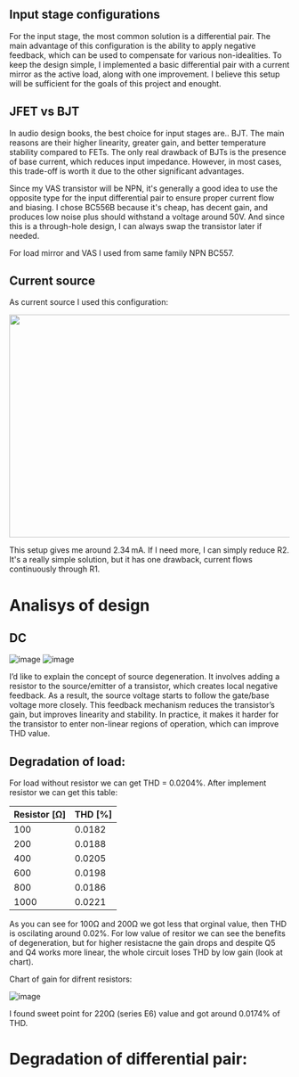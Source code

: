 ## Input stage configurations

For the input stage, the most common solution is a differential pair. The main advantage of this configuration is the ability to apply negative feedback, which can be used to compensate for various non-idealities. To keep the design simple, I implemented a basic differential pair with a current mirror as the active load, along with one improvement. I believe this setup will be sufficient for the goals of this project and enought.

## JFET vs BJT

In audio design books, the best choice for input stages are.. BJT. The main reasons are their higher linearity, greater gain, and better temperature stability compared to FETs. The only real drawback of BJTs is the presence of base current, which reduces input impedance. However, in most cases, this trade-off is worth it due to the other significant advantages.

Since my VAS transistor will be NPN, it's generally a good idea to use the opposite type for the input differential pair to ensure proper current flow and biasing. I chose BC556B because it's cheap, has decent gain, and produces low noise plus should withstand a voltage around 50V. And since this is a through-hole design, I can always swap the transistor later if needed.

For load mirror and VAS I used from same family NPN BC557.

## Current source

As current source I used this configuration:

<img src="https://github.com/user-attachments/assets/8c33b94b-ea38-443c-873c-456c7c9793ff" width="550" height="400">

This setup gives me around 2.34 mA. If I need more, I can simply reduce R2. It's a really simple solution, but it has one drawback, current flows continuously through R1.

# Analisys of design

## DC

![image](https://github.com/user-attachments/assets/1b2819e3-61c3-4966-965a-6cf3969fbc8d)
![image](https://github.com/user-attachments/assets/0156c188-108b-4c87-997a-081deb0d2183)



I’d like to explain the concept of source degeneration. It involves adding a resistor to the source/emitter of a transistor, which creates local negative feedback. As a result, the source voltage starts to follow the gate/base voltage more closely. This feedback mechanism reduces the transistor’s gain, but improves linearity and stability. In practice, it makes it harder for the transistor to enter non-linear regions of operation, which can improve THD value.

## Degradation of load:

For load without resistor we can get THD = 0.0204%. After implement resistor we can get this table:

| Resistor [Ω] | THD [%]   |
|--------------|-----------|
| 100          | 0.0182    |
| 200          | 0.0188    |
| 400          | 0.0205    |
| 600          | 0.0198    |
| 800          | 0.0186    |
| 1000         | 0.0221    |

As you can see for 100Ω and 200Ω we got less that orginal value, then THD is oscilating around 0.02%. For low value of resitor we can see the benefits of degeneration, but for higher resistacne the gain drops and despite Q5 and Q4 works more linear, the whole circuit loses THD by low gain (look at chart).

Chart of gain for difrent resistors:

![image](https://github.com/user-attachments/assets/c883ae25-4699-4cb0-8647-4089f6ca7cd8)

I found sweet point for 220Ω (series E6) value and got around 0.0174% of THD.

# Degradation of differential pair:
